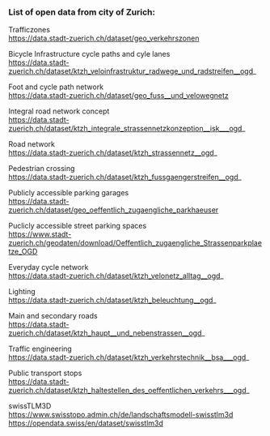### List of open data from city of Zurich:

Trafficzones  
https://data.stadt-zuerich.ch/dataset/geo_verkehrszonen

Bicycle Infrastructure cycle paths and cyle lanes  
https://data.stadt-zuerich.ch/dataset/ktzh_veloinfrastruktur_radwege_und_radstreifen__ogd_

Foot and cycle path network  
https://data.stadt-zuerich.ch/dataset/geo_fuss__und_velowegnetz

Integral road network concept  
https://data.stadt-zuerich.ch/dataset/ktzh_integrale_strassennetzkonzeption__isk___ogd_

Road network  
https://data.stadt-zuerich.ch/dataset/ktzh_strassennetz__ogd_

Pedestrian crossing  
https://data.stadt-zuerich.ch/dataset/ktzh_fussgaengerstreifen__ogd_

Publicly accessible parking garages  
https://data.stadt-zuerich.ch/dataset/geo_oeffentlich_zugaengliche_parkhaeuser

Puclicly accessible street parking spaces  
https://www.stadt-zuerich.ch/geodaten/download/Oeffentlich_zugaengliche_Strassenparkplaetze_OGD

Everyday cycle network  
https://data.stadt-zuerich.ch/dataset/ktzh_velonetz_alltag__ogd_

Lighting  
https://data.stadt-zuerich.ch/dataset/ktzh_beleuchtung__ogd_

Main and secondary roads  
https://data.stadt-zuerich.ch/dataset/ktzh_haupt__und_nebenstrassen__ogd_

Traffic engineering  
https://data.stadt-zuerich.ch/dataset/ktzh_verkehrstechnik__bsa___ogd_

Public transport stops  
https://data.stadt-zuerich.ch/dataset/ktzh_haltestellen_des_oeffentlichen_verkehrs___ogd_

swissTLM3D  
https://www.swisstopo.admin.ch/de/landschaftsmodell-swisstlm3d
https://opendata.swiss/en/dataset/swisstlm3d

